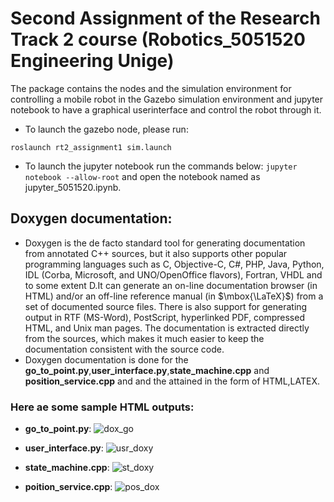 # Second Assignment of the Research Track 2 course (Robotics_5051520 Engineering Unige)

The package contains the nodes and the simulation environment for controlling a mobile robot in the Gazebo simulation environment and jupyter notebook to have a graphical userinterface and control the robot through it.
- To launch the gazebo node, please run:
```
roslaunch rt2_assignment1 sim.launch
```
- To launch the jupyter notebook run the commands below:
``` jupyter notebook --allow-root ``` and open the notebook named as jupyter_5051520.ipynb.

## Doxygen documentation:
* Doxygen is the de facto standard tool for generating documentation from annotated C++ sources, but it also supports other popular programming languages such as C, Objective-C, C#, PHP, Java, Python, IDL (Corba, Microsoft, and UNO/OpenOffice flavors), Fortran, VHDL and to some extent D.It can generate an on-line documentation browser (in HTML) and/or an off-line reference manual (in $\mbox{\LaTeX}$) from a set of documented source files. There is also support for generating output in RTF (MS-Word), PostScript, hyperlinked PDF, compressed HTML, and Unix man pages. The documentation is extracted directly from the sources, which makes it much easier to keep the documentation consistent with the source code.
* Doxygen documentation is done for the **go_to_point.py**,**user_interface.py**,**state_machine.cpp** and **position_service.cpp** and and the attained in the form of HTML,LATEX.
### Here ae some sample HTML outputs:
- **go_to_point.py**:
![dox_go](https://user-images.githubusercontent.com/80621864/154959404-88abe243-5ae2-410d-8177-715aee6c0bf3.jpg)


- **user_interface.py**:
![usr_doxy](https://user-images.githubusercontent.com/80621864/154959473-6df15b5c-e4be-4fe5-9717-badafbd17b38.jpg)


- **state_machine.cpp**:
![st_doxy](https://user-images.githubusercontent.com/80621864/154959538-34e5a4a0-ab1d-49d8-9977-566bf376f677.jpg)


- **poition_service.cpp**:
![pos_dox](https://user-images.githubusercontent.com/80621864/154959614-7703fa43-6423-49b2-b529-ce4a2ceab9d4.jpg)

